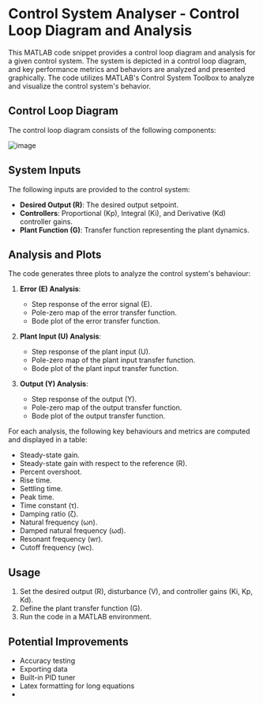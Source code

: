 # Control System Analyser - Control Loop Diagram and Analysis

This MATLAB code snippet provides a control loop diagram and analysis for a given control system. The system is depicted in a control loop diagram, and key performance metrics and behaviors are analyzed and presented graphically. The code utilizes MATLAB's Control System Toolbox to analyze and visualize the control system's behavior.

## Control Loop Diagram

The control loop diagram consists of the following components:

![image](https://github.com/James-Bray19/ACSE-tools/assets/47334864/cbe20517-4a04-4507-ae2b-d0f4ab23d049)

## System Inputs

The following inputs are provided to the control system:

- **Desired Output (R)**: The desired output setpoint.
- **Controllers**: Proportional (Kp), Integral (Ki), and Derivative (Kd) controller gains.
- **Plant Function (G)**: Transfer function representing the plant dynamics.

## Analysis and Plots

The code generates three plots to analyze the control system's behaviour:

1. **Error (E) Analysis**:
   - Step response of the error signal (E).
   - Pole-zero map of the error transfer function.
   - Bode plot of the error transfer function.

2. **Plant Input (U) Analysis**:
   - Step response of the plant input (U).
   - Pole-zero map of the plant input transfer function.
   - Bode plot of the plant input transfer function.

3. **Output (Y) Analysis**:
   - Step response of the output (Y).
   - Pole-zero map of the output transfer function.
   - Bode plot of the output transfer function.

For each analysis, the following key behaviours and metrics are computed and displayed in a table:

- Steady-state gain.
- Steady-state gain with respect to the reference (R).
- Percent overshoot.
- Rise time.
- Settling time.
- Peak time.
- Time constant (τ).
- Damping ratio (ζ).
- Natural frequency (ωn).
- Damped natural frequency (ωd).
- Resonant frequency (wr).
- Cutoff frequency (wc).

## Usage

1. Set the desired output (R), disturbance (V), and controller gains (Ki, Kp, Kd).
2. Define the plant transfer function (G).
3. Run the code in a MATLAB environment.

## Potential Improvements

 - Accuracy testing
 - Exporting data
 - Built-in PID tuner
 - Latex formatting for long equations
 - 
